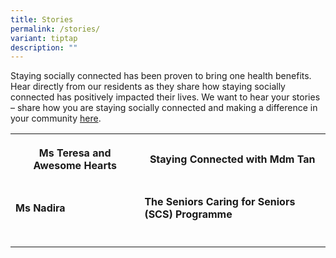 ```yaml
---
title: Stories
permalink: /stories/
variant: tiptap
description: ""
---
```

<p>Staying socially connected has been proven to bring one health benefits.
Hear directly from our residents as they share how staying socially connected
has positively impacted their lives. We want to hear your stories – share
how you are staying socially connected and making a difference in your
community <a href="https://form.gov.sg/66f6288669eac69a859c8e7b" rel="noopener nofollow" target="_blank">here</a>.</p>
<p></p>
<table style="minWidth: 50px">
<colgroup>
<col>
<col>
</colgroup>
<tbody>
<tr>
<th rowspan="1" colspan="1">
<p></p>
<p>Ms Teresa and Awesome Hearts</p>
</th>
<th rowspan="1" colspan="1">
<p></p>
<p>Staying Connected with Mdm Tan</p>
</th>
</tr>
<tr>
<td rowspan="1" colspan="1">
<p></p>
<p><strong>Ms Nadira</strong>
</p>
</td>
<td rowspan="1" colspan="1">
<p></p>
<p><strong>The Seniors Caring for Seniors (SCS) Programme</strong>
</p>
</td>
</tr>
<tr>
<td rowspan="1" colspan="1">
<p></p>
</td>
<td rowspan="1" colspan="1">
<p></p>
</td>
</tr>
</tbody>
</table>
<p></p>